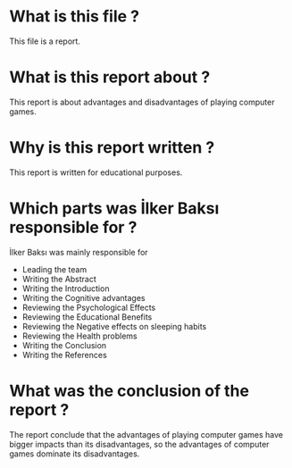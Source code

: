 # What is this file ?

This file is a report.

# What is this report about ?

This report is about advantages and disadvantages of playing computer games.

# Why is this report written ?

This report is written for educational purposes.

# Which parts was İlker Baksı responsible for ?

İlker Baksı was mainly responsible for 

- Leading the team
- Writing the Abstract 
- Writing the Introduction 
- Writing the Cognitive advantages 
- Reviewing the Psychological Effects 
- Reviewing the Educational Benefits
- Reviewing the Negative effects on sleeping habits
- Reviewing the Health problems
- Writing the Conclusion
- Writing the References

# What was the conclusion of the report ?

The report conclude that the advantages of playing computer games have bigger impacts than its disadvantages, so the advantages of computer games dominate its disadvantages.

